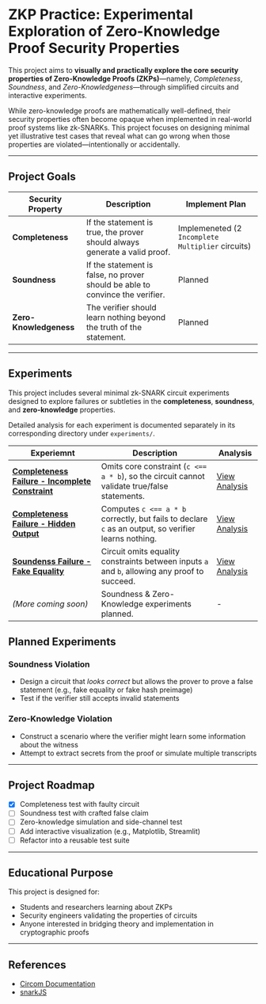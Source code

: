 # ZKP Practice: Experimental Exploration of Zero-Knowledge Proof Security Properties

This project aims to **visually and practically explore the core security properties of Zero-Knowledge Proofs (ZKPs)**—namely, *Completeness*, *Soundness*, and *Zero-Knowledgeness*—through simplified circuits and interactive experiments.

While zero-knowledge proofs are mathematically well-defined, their security properties often become opaque when implemented in real-world proof systems like zk-SNARKs. This project focuses on designing minimal yet illustrative test cases that reveal what can go wrong when those properties are violated—intentionally or accidentally.

--- 

## Project Goals

| Security Property | Description | Implement Plan|
|---|---|--------|
|**Completeness** | If the statement is true, the prover should always generate a valid proof. | Implemeneted (2 `Incomplete Multiplier` circuits)|
|**Soundness** | If the statement is false, no prover should be able to convince the verifier. | Planned|
|**Zero-Knowledgeness** | The verifier should learn nothing beyond the truth of the statement. | Planned|

---

##  Experiments 

This project includes several minimal zk-SNARK circuit experiments designed to explore failures or subtleties in the **completeness**, **soundness**, and **zero-knowledge** properties.

Detailed analysis for each experiment is documented separately in its corresponding directory under `experiments/`.

|Experiemnt | Description | Analysis|
|----|----|-----|
|[**Completeness Failure - Incomplete Constraint**](https://github.com/Jaehun-Kim-Brian/zkp-practice/tree/main/experiments/completeness-failure/1-no-constraints)| Omits core constraint (`c <== a * b`), so the circuit cannot validate true/false statements.| [View Analysis](https://github.com/Jaehun-Kim-Brian/zkp-practice/blob/main/experiments/completeness-failure/1-no-constraints/analysis.md)|
|[**Completeness Failure - Hidden Output**](https://github.com/Jaehun-Kim-Brian/zkp-practice/tree/main/experiments/completeness-failure/2-no-output)| Computes `c <== a * b` correctly, but fails to declare `c` as an output, so verifier learns nothing.| [View Analysis](https://github.com/Jaehun-Kim-Brian/zkp-practice/blob/main/experiments/completeness-failure/2-no-output/analysis.md)|
|[**Soundenss Failure - Fake Equality**](https://github.com/Jaehun-Kim-Brian/zkp-practice/tree/main/experiments/soundness-failure/1-fake-equality)| Circuit omits equality constraints between inputs `a` and `b`, allowing any proof to succeed.| [View Analysis](https://github.com/Jaehun-Kim-Brian/zkp-practice/tree/main/experiments/soundness-failure/1-fake-equality/analysis.md)|
|*(More coming soon)*| Soundness & Zero-Knowledge experiments planned. | -|


## Planned Experiments

### Soundness Violation
- Design a circuit that *looks correct* but allows the prover to prove a false statement (e.g., fake equality or fake hash preimage)
- Test if the verifier still accepts invalid statements

### Zero-Knowledge Violation
- Construct a scenario where the verifier might learn some information about the witness
- Attempt to extract secrets from the proof or simulate multiple transcripts

---

## Project Roadmap

- [x] Completeness test with faulty circuit 
- [ ] Soundness test with crafted false claim
- [ ] Zero-knowledge simulation and side-channel test
- [ ] Add interactive visualization (e.g., Matplotlib, Streamlit)
- [ ] Refactor into a reusable test suite

---

## Educational Purpose

This project is designed for:
- Students and researchers learning about ZKPs
- Security engineers validating the properties of circuits
- Anyone interested in bridging theory and implementation in cryptographic proofs

---

## References 
- [Circom Documentation](https://docs.circom.io)
- [snarkJS](https://github.com/iden3/snarkjs)
